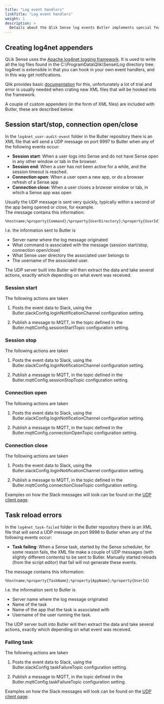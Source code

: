 ```yaml
---
title: "Log event handlers"
linkTitle: "Log event handlers"
weight: 1
description: >
  Details about the Qlik Sense log events Butler implements special features for.
---
```


<!-- {{% pageinfo %}}
This is a placeholder page that shows you how to use this template site.
{{% /pageinfo %}} -->


## Creating log4net appenders

QLik Sense uses the [Apache log4net logging framework](https://logging.apache.org/log4net/). It is used to write all the log files found in the C:\ProgramData\Qlik\Sense\Log directory tree.  
log4net is extensible in that you can hook in your own event handlers, and in this way get notifications.  
  
Qlik provides basic [documentation](https://help.qlik.com/en-US/sense-admin/November2019/Subsystems/DeployAdministerQSE/Content/Sense_DeployAdminister/QSEoW/Deploy_QSEoW/Server-Logging-Using-Appenders.htm) for this, unfortunately a lot of trial and error is usually needed when crating new XML files that will be hooked into the framework.
  
A couple of custom appenders (in the form of XML files) are included with Butler, these are described below.

## Session start/stop, connection open/close

In the `log4net_user-audit-event` folder in the Butler repository there is an XML file that will send a UDP message on port 9997 to Butler when any of the following events occur:

* **Session start**: When a user logs into Sense and do not have Sense open in any other window or tab in the browser. 
* **Session end**: When a user has not been active for a while, and the session timeout is reached.
* **Connection open**: When a user open a new app, or do a browser refresh of a Sense app
* **Connection close**: When a user closes a browser window or tab, in which a Sense app was open
  
Usually the UDP message is sent very quickly, typically within a second of the app being opened or close, for example.  
The message contains this information: 

    %hostname;%property{Command};%property{UserDirectory};%property{UserId}  
    
I.e. the information sent to Butler is  

* Server name where the log message originated
* What command is associated with the message (session start/stop, connection open/close)
* What Sense user directory the associated user belongs to
* The username of the associated user.
  
The UDP server built into Butler will then extract the data and take several actions, exactly which depending on what event was received.

### Session start

The following actions are taken  

1. Posts the event data to Slack, using the Butler.slackConfig.loginNotificationChannel configuration setting.  

2. Publish a message to MQTT, in the topic defined in the Butler.mqttConfig.sessionStartTopic configuration setting.  

### Session stop

The following actions are taken  

1. Posts the event data to Slack, using the Butler.slackConfig.loginNotificationChannel configuration setting.  

2. Publish a message to MQTT, in the topic defined in the Butler.mqttConfig.sessionStopTopic configuration setting.  

### Connection open

The following actions are taken  

1. Posts the event data to Slack, using the Butler.slackConfig.loginNotificationChannel configuration setting.  

2. Publish a message to MQTT, in the topic defined in the Butler.mqttConfig.connectionOpenTopic configuration setting.  

### Connection close

The following actions are taken  

1. Posts the event data to Slack, using the Butler.slackConfig.loginNotificationChannel configuration setting.  

2. Publish a message to MQTT, in the topic defined in the Butler.mqttConfig.connectionCloseTopic configuration setting.  

Examples on how the Slack messages will look can be found on the [UDP client page](udp-client). 



##  Task reload errors

In the `log4net_task-failed` folder in the Butler repository there is an XML file that will send a UDP message on port 9998 to Butler when any of the following events occur:

* **Task failing**: When a Sense task, started by the Sense scheduler, for some reason fails, the XML file make a couple of UDP messages (with slightly different contents) to be sent to Butler. Manually started reloads (from the script editor) that fail will not generate these events.
 
The message contains this information: 

    %hostname;%property{TaskName};%property{AppName};%property{UserId}  
    
I.e. the information sent to Butler is  

* Server name where the log message originated
* Name of the task
* Name of the app that the task is associated with
* Username of the user running the task.
  
The UDP server built into Butler will then extract the data and take several actions, exactly which depending on what event was received.

### Failing task

The following actions are taken  

1. Posts the event data to Slack, using the Butler.slackConfig.taskFailureTopic configuration setting.  

2. Publish a message to MQTT, in the topic defined in the Butler.mqttConfig.taskFailureTopic configuration setting.  

Examples on how the Slack messages will look can be found on the [UDP client page](udp-client). 
